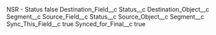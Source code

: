 <?xml version="1.0" encoding="UTF-8"?>
<CustomMetadata xmlns="http://soap.sforce.com/2006/04/metadata" xmlns:xsi="http://www.w3.org/2001/XMLSchema-instance" xmlns:xsd="http://www.w3.org/2001/XMLSchema">
    <label>NSR - Status</label>
    <protected>false</protected>
    <values>
        <field>Destination_Field__c</field>
        <value xsi:type="xsd:string">Status__c</value>
    </values>
    <values>
        <field>Destination_Object__c</field>
        <value xsi:type="xsd:string">Segment__c</value>
    </values>
    <values>
        <field>Source_Field__c</field>
        <value xsi:type="xsd:string">Status__c</value>
    </values>
    <values>
        <field>Source_Object__c</field>
        <value xsi:type="xsd:string">Segment__c</value>
    </values>
    <values>
        <field>Sync_This_Field__c</field>
        <value xsi:type="xsd:boolean">true</value>
    </values>
    <values>
        <field>Synced_for_Final__c</field>
        <value xsi:type="xsd:boolean">true</value>
    </values>
</CustomMetadata>
